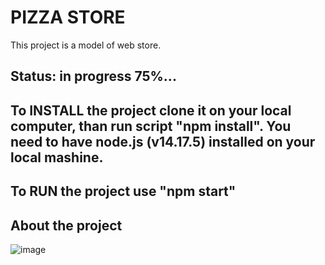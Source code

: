 # PIZZA STORE

This project is a model of web store. 
## Status: in progress 75%...

## To INSTALL the project clone it on your local computer, than run script "npm install". You need to have node.js (v14.17.5) installed on your local mashine.

## To RUN the project use "npm start"

## About the project

![image](https://user-images.githubusercontent.com/77879337/135249964-c2ec8023-fae9-4351-a614-914d394f715f.png)
